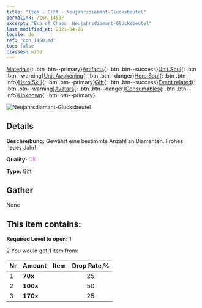 ```yaml
---
title: "Item - Gift - Neujahrsdiamant-Glücksbeutel"
permalink: /con_1450/
excerpt: "Era of Chaos  Neujahrsdiamant-Glücksbeutel"
last_modified_at: 2021-04-26
locale: de
ref: "con_1450.md"
toc: false
classes: wide
---
```

 [Materials](/ItemsDE/){: .btn .btn--primary}[Artifacts](/ItemsDE/Artifacts/){: .btn .btn--success}[Unit Soul](/ItemsDE/UnitSoul/){: .btn .btn--warning}[Unit Awakening](/ItemsDE/UnitAwakening/){: .btn .btn--danger}[Hero Soul](/ItemsDE/HeroSoul/){: .btn .btn--info}[Hero Skill](/ItemsDE/HeroSkill/){: .btn .btn--primary}[Gift](/ItemsDE/Gift/){: .btn .btn--success}[Event related](/ItemsDE/Events/){: .btn .btn--warning}[Avatars](/ItemsDE/Avatars/){: .btn .btn--danger}[Consumables](/ItemsDE/Consumables/){: .btn .btn--info}[Unknown](/ItemsDE/Unknown/){: .btn .btn--primary}

 ![Neujahrsdiamant-Glücksbeutel](/images/t/i_907064.png)

## Details
 **Beschreibung:** Gewährt eine bestimmte Anzahl an Diamanten. Frohes neues Jahr!

 **Quality:** <span style="color: #DA70D6">OK</span>

 **Type:** Gift

## Gather

  None

## This item contains:

 **Required Level to open:** 1

 2 You would get **1** item  from:

  | Nr | Amount |     Item    | Drop Rate,% |
  |:---|:-------|:------------|:---------:|
  | 1 |  **70x** | <i class="fas fa-gem"/> | 25 | 
  | 2 |  **100x** | <i class="fas fa-gem"/> | 50 | 
  | 3 |  **170x** | <i class="fas fa-gem"/> | 25 | 
